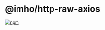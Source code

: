 # @imho/http-raw-axios

[![npm](https://img.shields.io/npm/v/@imho/http-raw-axios)](https://www.npmjs.com/package/@imho/http-raw-axios)
